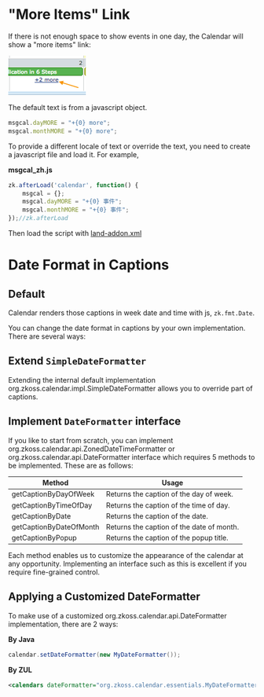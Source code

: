 # "More Items" Link

If there is not enough space to show events in one day, the Calendar
will show a "more items" link:

![](images/moreEventLink.png)

The default text is from a javascript object.

``` javascript
msgcal.dayMORE = "+{0} more";
msgcal.monthMORE = "+{0} more";
```

To provide a different locale of text or override the text, you need to
create a javascript file and load it. For example,

**msgcal_zh.js**

``` javascript
zk.afterLoad('calendar', function() {
    msgcal = {};
    msgcal.dayMORE = "+{0} 事件";
    msgcal.monthMORE = "+{0} 事件";
});//zk.afterLoad
```

Then load the script with [
land-addon.xml](ZK_Developer%27s_Reference/Internationalization/Warning_and_Error_Messages#Defined_in_a_JS_File)

# Date Format in Captions

## Default

Calendar renders those captions in week date and time with js,
`zk.fmt.Date`.

You can change the date format in captions by your own implementation.
There are several ways:

## Extend `SimpleDateFormatter`

Extending the internal default implementation
<javadoc>org.zkoss.calendar.impl.SimpleDateFormatter</javadoc> allows
you to override part of captions.

## Implement `DateFormatter` interface

If you like to start from scratch, you can implement
<javadoc>org.zkoss.calendar.api.ZonedDateTimeFormatter</javadoc> or
<javadoc type="interface">org.zkoss.calendar.api.DateFormatter</javadoc>
interface which requires 5 methods to be implemented. These are as
follows:

| Method                  | Usage                                     |
|-------------------------|-------------------------------------------|
| getCaptionByDayOfWeek   | Returns the caption of the day of week.   |
| getCaptionByTimeOfDay   | Returns the caption of the time of day.   |
| getCaptionByDate        | Returns the caption of the date.          |
| getCaptionByDateOfMonth | Returns the caption of the date of month. |
| getCaptionByPopup       | Returns the caption of the popup title.   |

Each method enables us to customize the appearance of the calendar at
any opportunity. Implementing an interface such as this is excellent if
you require fine-grained control.

## Applying a Customized DateFormatter

To make use of a customized
<javadoc type="interface">org.zkoss.calendar.api.DateFormatter</javadoc>
implementation, there are 2 ways:

**By Java**

``` java
calendar.setDateFormatter(new MyDateFormatter());
```

**By ZUL**

``` xml
<calendars dateFormatter="org.zkoss.calendar.essentials.MyDateFormatter"/>
```
